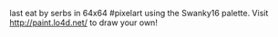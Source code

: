 last eat by serbs in 64x64 #pixelart using the Swanky16 palette. Visit http://paint.lo4d.net/ to draw your own! 